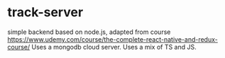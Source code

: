 # track-server

simple backend based on node.js, adapted from course <https://www.udemy.com/course/the-complete-react-native-and-redux-course/>
Uses a mongodb cloud server.
Uses a mix of TS and JS.
